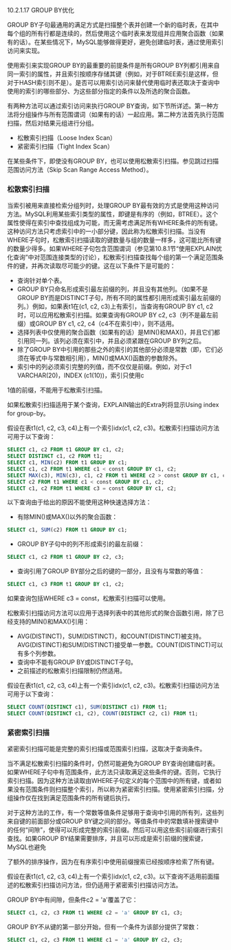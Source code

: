 10.2.1.17 GROUP BY优化

GROUP BY子句最通用的满足方式是扫描整个表并创建一个新的临时表，在其中每个组的所有行都是连续的，然后使用这个临时表来发现组并应用聚合函数（如果有的话）。在某些情况下，MySQL能够做得更好，避免创建临时表，通过使用索引访问来实现。

使用索引来实现GROUP BY的最重要的前提条件是所有GROUP BY列都引用来自同一索引的属性，并且索引按顺序存储其键（例如，对于BTREE索引是这样，但对于HASH索引则不是）。是否可以用索引访问来替代使用临时表还取决于查询中使用的索引的哪些部分、为这些部分指定的条件以及所选的聚合函数。

有两种方法可以通过索引访问来执行GROUP BY查询，如下节所详述。第一种方法将分组操作与所有范围谓词（如果有的话）一起应用。第二种方法首先执行范围扫描，然后对结果元组进行分组。

- 松散索引扫描（Loose Index Scan）
- 紧密索引扫描（Tight Index Scan）

在某些条件下，即使没有GROUP BY，也可以使用松散索引扫描。参见跳过扫描范围访问方法（Skip Scan Range Access Method）。

### 松散索引扫描

当索引被用来直接检索分组列时，处理GROUP BY最有效的方式是使用这种访问方法。MySQL利用某些索引类型的属性，即键是有序的（例如，BTREE）。这个属性使得在索引中查找组成为可能，而无需考虑满足所有WHERE条件的所有键。这种访问方法只考虑索引中的一小部分键，因此称为松散索引扫描。当没有WHERE子句时，松散索引扫描读取的键数量与组的数量一样多，这可能比所有键的数量少得多。如果WHERE子句包含范围谓词（参见第10.8.1节“使用EXPLAIN优化查询”中对范围连接类型的讨论），松散索引扫描查找每个组的第一个满足范围条件的键，并再次读取尽可能少的键。这在以下条件下是可能的：

- 查询针对单个表。
- GROUP BY只命名形成索引最左前缀的列，并且没有其他列。（如果不是GROUP BY而是DISTINCT子句，所有不同的属性都引用形成索引最左前缀的列。）例如，如果表t1在(c1, c2, c3)上有索引，当查询有GROUP BY c1, c2时，可以应用松散索引扫描。如果查询有GROUP BY c2, c3（列不是最左前缀）或GROUP BY c1, c2, c4（c4不在索引中），则不适用。
- 选择列表中仅使用的聚合函数（如果有的话）是MIN()和MAX()，并且它们都引用同一列。该列必须在索引中，并且必须紧跟在GROUP BY列之后。
- 除了GROUP BY中引用的那些之外的索引的其他部分必须是常数（即，它们必须在等式中与常数相引用），MIN()或MAX()函数的参数除外。
- 索引中的列必须索引完整的列值，而不仅仅是前缀。例如，对于c1 VARCHAR(20)，INDEX (c1(10))，索引只使用c

1值的前缀，不能用于松散索引扫描。

如果松散索引扫描适用于某个查询，EXPLAIN输出的Extra列将显示Using index for group-by。

假设在表t1(c1, c2, c3, c4)上有一个索引idx(c1, c2, c3)。松散索引扫描访问方法可用于以下查询：

```sql
SELECT c1, c2 FROM t1 GROUP BY c1, c2;
SELECT DISTINCT c1, c2 FROM t1;
SELECT c1, MIN(c2) FROM t1 GROUP BY c1;
SELECT c1, c2 FROM t1 WHERE c1 < const GROUP BY c1, c2;
SELECT MAX(c3), MIN(c3), c1, c2 FROM t1 WHERE c2 > const GROUP BY c1, c2;
SELECT c2 FROM t1 WHERE c1 < const GROUP BY c1, c2;
SELECT c1, c2 FROM t1 WHERE c3 = const GROUP BY c1, c2;
```

以下查询由于给出的原因不能使用这种快速选择方法：

- 有除MIN()或MAX()以外的聚合函数：

```sql
SELECT c1, SUM(c2) FROM t1 GROUP BY c1;
```

- GROUP BY子句中的列不形成索引的最左前缀：

```sql
SELECT c1, c2 FROM t1 GROUP BY c2, c3;
```

- 查询引用了GROUP BY部分之后的键的一部分，且没有与常数的等值：

```sql
SELECT c1, c3 FROM t1 GROUP BY c1, c2;
```

如果查询包括WHERE c3 = const，松散索引扫描可以使用。

松散索引扫描访问方法可以应用于选择列表中的其他形式的聚合函数引用，除了已经支持的MIN()和MAX()引用：

- AVG(DISTINCT)，SUM(DISTINCT)，和COUNT(DISTINCT)被支持。AVG(DISTINCT)和SUM(DISTINCT)接受单一参数。COUNT(DISTINCT)可以有多个列参数。
- 查询中不能有GROUP BY或DISTINCT子句。
- 之前描述的松散索引扫描限制仍然适用。

假设在表t1(c1, c2, c3, c4)上有一个索引idx(c1, c2, c3)。松散索引扫描访问方法可用于以下查询：

```sql
SELECT COUNT(DISTINCT c1), SUM(DISTINCT c1) FROM t1;
SELECT COUNT(DISTINCT c1, c2), COUNT(DISTINCT c2, c1) FROM t1;
```

### 紧密索引扫描

紧密索引扫描可能是完整的索引扫描或范围索引扫描，这取决于查询条件。

当不满足松散索引扫描的条件时，仍然可能避免为GROUP BY查询创建临时表。如果WHERE子句中有范围条件，此方法只读取满足这些条件的键。否则，它执行索引扫描。因为这种方法读取由WHERE子句定义的每个范围中的所有键，或者如果没有范围条件则扫描整个索引，所以称为紧密索引扫描。使用紧密索引扫描，分组操作仅在找到满足范围条件的所有键后执行。

对于这种方法的工作，有一个常数等值条件足够用于查询中引用的所有列，这些列来自键的前面部分或GROUP BY键之间的部分。等值条件中的常数填补搜索键中的任何“间隙”，使得可以形成完整的索引前缀。然后可以用这些索引前缀进行索引查找。如果GROUP BY结果需要排序，并且可以形成是索引前缀的搜索键，MySQL也避免

了额外的排序操作，因为在有序索引中使用前缀搜索已经按顺序检索了所有键。

假设在表t1(c1, c2, c3, c4)上有一个索引idx(c1, c2, c3)。以下查询不适用前面描述的松散索引扫描访问方法，但仍适用于紧密索引扫描访问方法。

GROUP BY中有间隙，但条件c2 = 'a'覆盖了它：

```sql
SELECT c1, c2, c3 FROM t1 WHERE c2 = 'a' GROUP BY c1, c3;
```

GROUP BY不从键的第一部分开始，但有一个条件为该部分提供了常数：

```sql
SELECT c1, c2, c3 FROM t1 WHERE c1 = 'a' GROUP BY c2, c3;
```